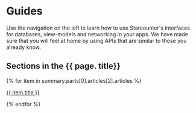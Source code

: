 # Guides

Use the navigation on the left to learn how to use Starcounter's interfaces for databases, view-models and networking in your apps. We have made sure that you will feel at home by using APIs that are similar to those you already know.

<div class="part-box">
  <h2 class="toc-headline">Sections in the {{ page. title}} </h2>
  {% for item in summary.parts[0].articles[2].articles %}
    <a href="../{{ item.path}}"><p class="toc-text">{{ item.title }}</p></a>
  {% endfor %}
</div>
